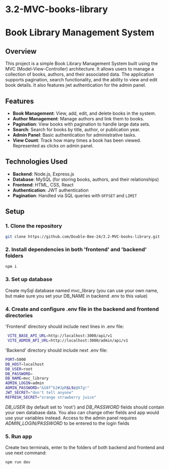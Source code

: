 ﻿# 3.2-MVC-books-library
# Book Library Management System

## Overview

This project is a simple Book Library Management System built using the MVC (Model-View-Controller) architecture. It allows users to manage a collection of books, authors, and their associated data. The application supports pagination, search functionality, and the ability to view and edit book details. It also features jwt authentication for the admin panel.

## Features

- **Book Management**: View, add, edit, and delete books in the system.
- **Author Management**: Manage authors and link them to books.
- **Pagination**: View books with pagination to handle large data sets.
- **Search**: Search for books by title, author, or publication year.
- **Admin Panel**: Basic authentication for administrative tasks.
- **View Count**: Track how many times a book has been viewed. Represented as clicks on admin panel.

## Technologies Used

- **Backend**: Node.js, Express.js
- **Database**: MySQL (for storing books, authors, and their relationships)
- **Frontend**: HTML, CSS, React
- **Authentication**: JWT authentication
- **Pagination**: Handled via SQL queries with `OFFSET` and `LIMIT`

## Setup

### 1. Clone the repository
```bash
git clone https://github.com/Double-Bee-24/3.2-MVC-books-library.git
```

### 2. Install dependencies in both 'frontend' and 'backend' folders
```bash
npm i
```

### 3. Set up database 
Create mySql database named mvc_library (you can use your own name, but make sure you set your DB_NAME in backend .env to this value)

### 4. Create and configure .env file in the backend and frontend directories
'Frontend' directory should include next lines in .env file:
```bash
 VITE_BASE_API_URL=http://localhost:3000/api/v1
 VITE_ADMIN_API_URL=http://localhost:3000/admin/api/v1
```
'Backend' directory should include next .env file: 
```bash
PORT=5000
DB_HOST=localhost
DB_USER=root
DB_PASSWORD=
DB_NAME=mvc_library
ADMIN_LOGIN=admin
ADMIN_PASSWORD="&S8f^k2#JpR$L9z@X7g!"
JWT_SECRET="don't tell anyone"
REFRESH_SECRET="orange strawberry juice"
```
*DB_USER* (by default set to 'root') and *DB_PASSWORD* fields should contain your own database data. You also can change other fields and app would use your variables instead.
Access to the admin panel requires *ADMIN_LOGIN/PASSWORD* to be entered to the login fields  

### 5. Run app 
Create two terminals, enter to the folders of both backend and frontend and use next command:
```bash
npm run dev
```


